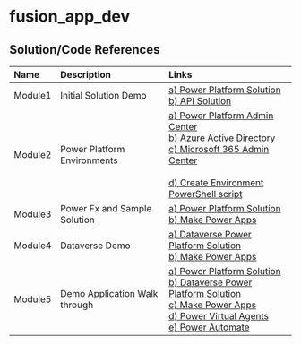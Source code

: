 # fusion_app_dev


## Solution/Code References 

|Name|Description| Links|
|:---|:--------------------------------|:---------------------|
|Module1| Initial Solution Demo | <a href="https://github.com/vlele/fusion_app_dev/blob/main/VanArsdelFusionSolution_1_0_0_1_managed.zip" target="_blank"> a) Power Platform Solution</a><br><a href="https://github.com/vlele/fusion_app_dev/blob/main/WebAPI.zip" target="_blank">b) API Solution </a>|
|Module2| Power Platform Environments | <a href="https://admin.powerplatform.microsoft.com/" target="_blank"> a) Power Platform Admin Center</a><br><a href="https://aad.portal.azure.com/" target="_blank">b) Azure Active Directory </a> <br><a href="https://admin.microsoft.com/Adminportal/Home#/homepage" target="_blank">c) Microsoft 365 Admin Center </a> <br><br><a href="https://github.com/vlele/fusion_app_dev/blob/main/Scripts/CreateEnvironment.ps1" target="_blank">d) Create Environment PowerShell script </a>|
|Module3| Power Fx and Sample Solution | <a href="https://github.com/vlele/fusion_app_dev/blob/main/VanArsdelFusionSolution_1_0_0_1_managed.zip" target="_blank"> a) Power Platform Solution</a><br><a href="https://make.powerapps.com/" target="_blank">b) Make Power Apps </a>|
|Module4| Dataverse Demo | <a href="https://github.com/vlele/fusion_app_dev/blob/main/DataverseConnector_1_0_0_2_managed.zip" target="_blank"> a) Dataverse Power Platform Solution</a><br><a href="https://make.powerapps.com/" target="_blank">b) Make Power Apps </a>|
|Module5| Demo Application Walk through | <a href="https://github.com/vlele/fusion_app_dev/blob/main/VanArsdelFusionSolution_1_0_0_1_managed.zip" target="_blank"> a) Power Platform Solution</a><br><a href="https://github.com/vlele/fusion_app_dev/blob/main/DataverseConnector_1_0_0_2_managed.zip" target="_blank"> b) Dataverse Power Platform Solution</a><br><a href="https://make.powerapps.com/" target="_blank">c) Make Power Apps </a><br><a href="https://web.powerva.microsoft.com/" target="_blank">d) Power Virtual Agents </a><br><a href="https://us.flow.microsoft.com/en-us/" target="_blank">e) Power Automate </a>|
